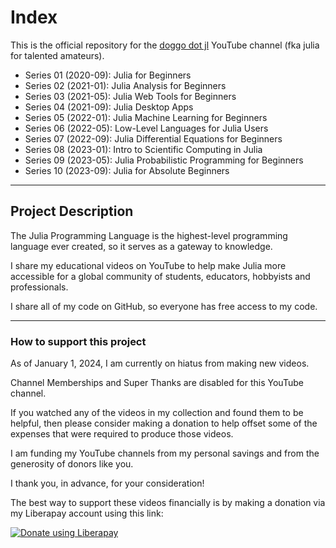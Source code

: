 # Index
This is the official repository for the [doggo dot jl](https://www.youtube.com/@doggodotjl) YouTube channel (fka julia for talented amateurs).

* Series 01 (2020-09): Julia for Beginners
* Series 02 (2021-01): Julia Analysis for Beginners
* Series 03 (2021-05): Julia Web Tools for Beginners
* Series 04 (2021-09): Julia Desktop Apps
* Series 05 (2022-01): Julia Machine Learning for Beginners
* Series 06 (2022-05): Low-Level Languages for Julia Users
* Series 07 (2022-09): Julia Differential Equations for Beginners
* Series 08 (2023-01): Intro to Scientific Computing in Julia
* Series 09 (2023-05): Julia Probabilistic Programming for Beginners
* Series 10 (2023-09): Julia for Absolute Beginners
---
## Project Description

The Julia Programming Language is the highest-level programming language ever created, so it serves as a gateway to knowledge.

I share my educational videos on YouTube to help make Julia more accessible for a global community of students, educators, hobbyists and professionals.

I share all of my code on GitHub, so everyone has free access to my code.

---
### How to support this project

As of January 1, 2024, I am currently on hiatus from making new videos.

Channel Memberships and Super Thanks are disabled for this YouTube channel.

If you watched any of the videos in my collection and found them to be helpful, then please consider making a donation to help offset some of the expenses that were required to produce those videos.

I am funding my YouTube channels from my personal savings and from the generosity of donors like you.

I thank you, in advance, for your consideration!

The best way to support these videos financially is by making a donation via my Liberapay account using this link:

<noscript><a href="https://liberapay.com/julia4ta/donate"><img alt="Donate using Liberapay" src="https://liberapay.com/assets/widgets/donate.svg"></a></noscript>
